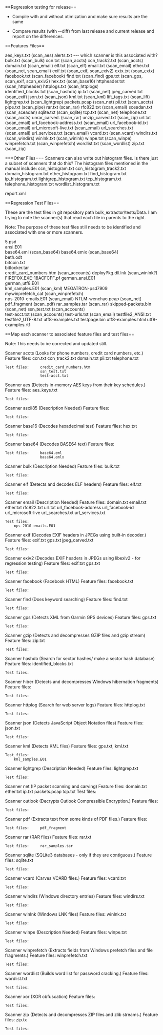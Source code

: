 ==Regression testing for release==

- Compile with and without otimization and make sure results are the same

- Compare results (with --diff) from last release and current release and report on the differences.


==Features Files==

aes_keys.txt				(scan_aes)
alerts.txt --- which scanner is this associated with?
bulk.txt					(scan_bulk)
ccn.txt						(scan_accts)
ccn_track2.txt				(scan_accts)
domain.txt					(scan_email)
elf.txt						(scan_elf)
email.txt					(scan_email)
ether.txt					(scan_net, scan_email)
exif.txt					(scan_exif, scan_exiv2)
extx.txt					(scan_extx)
facebook.txt				(scan_facebook)
find.txt					(scan_find)
gps.txt						(scan_gps, scan_exif, scan_exiv2)
hex.txt						(scan_base16)
httpheader.txt				(scan_httpheader)
httplogs.txt				(scan_httplogs)		
identified_blocks.txt		(scan_hashdb)
ip.txt						(scan_net)
jpeg_carved.txt				(scan_exif)
json.txt					(scan_json)
kml.txt						(scan_kml)
lift_tags.txt				(scan_lift)
lightgrep.txt				(scan_lightgrep)
packets.pcap				(scan_net)
pii.txt						(scan_accts)
pipe.txt					(scan_pipe)
rar.txt						(scan_rar)
rfc822.txt					(scan_email)
sceadan.txt					(scan_sceadan)
sqlite.txt					(scan_sqlite)
tcp.txt						(scan_net)
telephone.txt				(scan_accts)
unrar_carved.				(scan_rar)
unzip_carved.txt			(scan_zip)
url.txt						(scan_email)
url_facebook-address.txt	(scan_email)
url_facebook-id.txt			(scan_email)
url_microsoft-live.txt		(scan_email)
url_searches.txt			(scan_email)
url_services.txt			(scan_email)
vcard.txt			   		(scan_vcard)
windirs.txt					(scan_windirs)
winlnk.txt					(scan_winlnk)
winpe.txt					(scan_winpe)
winprefetch.txt				(scan_winprefetch)
wordlist.txt				(scan_wordlist)
zip.txt						(scan_zip)

===Other Files===
Scanners can also write out histogram files. Is there just a subset of scanners that do this?
The histogram files mentioned in the manual include:
ccn_histogram.txt
ccn_histogram_track2.txt
domain_histogram.txt
ether_histogram.txt
find_histogram.txt
ip_histogram.txt
lightgrep_histogram.txt
tcp_histogram.txt
telephone_histogram.txt
wordlist_histogram.txt	

report.xml

==Regression Test Files==

These are the test files in git repository path bulk_extractor/tests/Data.
I am trying to note the scanner(s) that read each file in parents to the right. 

Note: The purpose of these test files still needs to be identified and associated with one or more scanners.

5.psd	
ansi.E01		
base64.eml					(scan_base64)
base64.emlx					(scan_base64)		
beth.odt		
bitcoin.txt		
bitlocker.tar		
credit_card_numbers.htm		(scan_accounts)
deployPkg.dll.lnk			(scan_winlnk?)
FIREFOX.EXE-18ACFCFF.pf	
german_ansi.E01		
german_utf8.E01		
kml_samples.E01				(scan_kml)
MEGATRON-psd7909	
mywinprefetch_cat			(scan_winprefetch)	
nps-2010-emails.E01	        (scan_email)
NTLM-wenchao.pcap			(scan_net)
pdf_fragment				(scan_pdf)
rar_samples.tar				(scan_rar)
skipped-packets.bin			(scan_net)
ssn_test.txt				(scan_accounts)		
test-acct.txt				(scan_accounts)
test-urls.txt				(scan_email)
testfile2_ANSI.txt	
testfile2_UTF-8.txt	
utf8-examples.txt
testpage.bin
utf8-examples.html
utf8-examples.rtf


==Map each scanner to associated feature files and test files==

Note: This needs to be corrected and updated still.

Scanner accts   (Looks for phone numbers, credit card numbers, etc.)
	Feature files: 	ccn.txt
					ccn_track2.txt
					domain.txt
					pii.txt
					telephone.txt

	Test files:		credit_card_numbers.htm
					ssn_test.txt		
					test-acct.txt

Scanner aes     (Detects in-memory AES keys from their key schedules.)
	Feature files:  aes_keys.txt

	Test files:

Scanner ascii85  (Description Needed)
	Feature files:

	Test files:

Scanner base16  (Decodes hexadecimal test)
	Feature files:	hex.txt

	Test files:

Scanner base64  (Decodes BASE64 text)
	Feature files: 

	Test files:		base64.eml
					base64.emlx
	
Scanner bulk     (Description Needed)
	Feature files: bulk.txt

	Test files:

Scanner elf     (Detects and decodes ELF headers)
	Feature files: elf.txt

	Test files:

Scanner email    (Description Needed)
	Feature files: 	domain.txt
					email.txt
					ether.txt
					rfc822.txt
					url.txt
					url_facebook-address
					url_facebook-id
					url_microsoft-live 
	        		url_searches.txt
					url_services.txt

	Test files:	
		nps-2010-emails.E01	

Scanner exif    (Decodes EXIF headers in JPEGs using built-in decoder.)
	Feature files: 	exif.txt 
					gps.txt
					jpeg_carved.txt

	Test files:

Scanner exiv2    (Decodes EXIF headers in JPEGs using libexiv2 - for regression testing)
	Feature files:	exif.txt
					gps.txt

	Test files:

Scanner facebook  (Facebook HTML)
	Feature files: facebook.txt

	Test files:

Scanner find     (Does keyword searching)
	Feature files: 	find.txt

	Test files:

Scanner gps      (Detects XML from Garmin GPS devices)
	Feature files: gps.txt

	Test files:

Scanner gzip     (Detects and decompresses GZIP files and gzip stream)
	Feature files: zip.txt

	Test files:

Scanner hashdb   (Search for sector hashes/ make a sector hash database)
	Feature files: identified_blocks.txt

	Test files:

Scanner hiber    (Detects and decompresses Windows hibernation fragments)
	Feature files:

	Test files:

Scanner httplog  (Search for web server logs)
	Feature files: httplog.txt

	Test files:

Scanner json     (Detects JavaScript Object Notation files)
	Feature files: json.txt

	Test files:

Scanner kml      (Detects KML files)
	Feature files: gps.txt, kml.txt

	Test files:
		kml_samples.E01

Scanner lightgrep	 (Description Needed)
	Feature files: lightgrep.txt

	Test files:

Scanner net      (IP packet scanning and carving)
	Feature files: 	domain.txt
					ether.txt
					ip.txt
					packets.pcap
					tcp.txt
	Test files:
	
Scanner outlook  (Decrypts Outlook Compressible Encryption.)
	Feature files:	
	
	Test files:

Scanner pdf      (Extracts text from some kinds of PDF files.)
	Feature files:

	Test files: 	pdf_fragment
	
Scanner rar      (RAR files)
	Feature files:	rar.txt

	Test files:		rar_samples.tar

Scanner sqlite   (SQLite3 databases - only if they are contiguous.)
	Feature files: sqlite.txt

	Test files:

Scanner vcard    (Carves VCARD files.)
	Feature files: vcard.txt

	Test files:

Scanner windirs  (Windows directory entries)
	Feature files: windirs.txt

	Test files:

Scanner winlnk   (Windows LNK files)
	Feature files: winlnk.txt

	Test files:

Scanner winpe     (Description Needed)
	Feature files: winpe.txt

	Test files:

Scanner winprefetch  (Extracts fields from Windows prefetch files and file fragments.)
	Feature files: winprefetch.txt

	Test files:
	
Scanner wordlist  (Builds word list for password cracking.)
	Feature files: wordlist.txt

	Test files:

Scanner xor      (XOR obfuscation)
	Feature files:

	Test files:

Scanner zip      (Detects and decompresses ZIP files and zlib streams.)
	Feature files:	zip.tx

	Test files:


